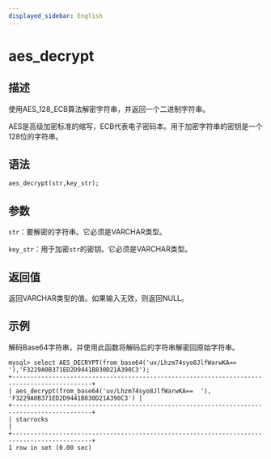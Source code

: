 ```yaml
---
displayed_sidebar: English
---
```


# aes_decrypt

## 描述

使用AES_128_ECB算法解密字符串，并返回一个二进制字符串。

AES是高级加密标准的缩写，ECB代表电子密码本。用于加密字符串的密钥是一个128位的字符串。

## 语法

```Haskell
aes_decrypt(str,key_str);
```

## 参数

`str`：要解密的字符串。它必须是VARCHAR类型。

`key_str`：用于加密`str`的密钥。它必须是VARCHAR类型。

## 返回值

返回VARCHAR类型的值。如果输入无效，则返回NULL。

## 示例

解码Base64字符串，并使用此函数将解码后的字符串解密回原始字符串。

```Plain
mysql> select AES_DECRYPT(from_base64('uv/Lhzm74syo8JlfWarwKA==  '),'F3229A0B371ED2D9441B830D21A390C3');
+--------------------------------------------------------------------------------------------+
| aes_decrypt(from_base64('uv/Lhzm74syo8JlfWarwKA==  '), 'F3229A0B371ED2D9441B830D21A390C3') |
+--------------------------------------------------------------------------------------------+
| starrocks                                                                                  |
+--------------------------------------------------------------------------------------------+
1 row in set (0.00 sec)
```